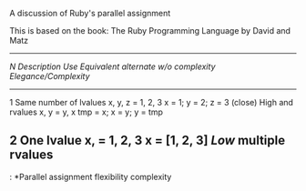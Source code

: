 A discussion of Ruby's parallel assignment

This is based on the book: The Ruby Programming Language by David and Matz

--------------------------------------------------------------------------------------------------------------------------
*N*  *Description*            *Use*                      *Equivalent alternate w/o complexity*  *Elegance/Complexity*
--- ----------------------- ---------------------------- -------------------------------------- ---------------------------
1   Same number of lvalues   x, y, z = 1, 2, 3            x = 1; y = 2; z = 3 (close)             High
    and rvalues              x, y = y, x                  tmp = x; x = y; y = tmp

2   One lvalue               x, = 1, 2, 3                 x = [1, 2, 3]                           *Low*
    multiple rvalues                                       
--------------------------------------------------------------------------------------------------------------------------
: *Parallel assignment flexibility complexity